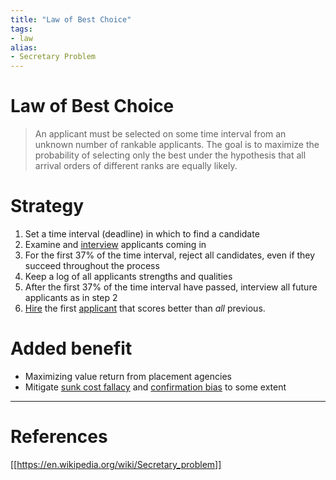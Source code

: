 ```yaml
---
title: "Law of Best Choice"
tags:
- law
alias:
- Secretary Problem
---
```


# Law of Best Choice
> An applicant must be selected on some time interval from an unknown number of rankable applicants. The goal is to maximize the probability of selecting only the best under the hypothesis that all arrival orders of different ranks are equally likely.

# Strategy
1. Set a time interval (deadline) in which to find a candidate
2. Examine and [interview](interview) applicants coming in
3. For the first 37% of the time interval, reject all candidates, even if they succeed throughout the process
4. Keep a log of all applicants strengths and qualities
5. After the first 37% of the time interval have passed, interview all future applicants as in step 2
6. [Hire](Hire) the first [applicant](applicant) that scores better than _all_ previous.

# Added benefit
- Maximizing value return from placement agencies
- Mitigate [sunk cost fallacy](sunk%20cost%20fallacy) and [confirmation bias](confirmation%20bias) to some extent

---
# References
[[https://en.wikipedia.org/wiki/Secretary_problem]]